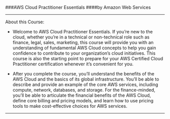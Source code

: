 ###AWS Cloud Practitioner Essentials
####by Amazon Web Services
_____________________________________________________________________________
About this Course:

- Welcome to AWS Cloud Practitioner Essentials. If you’re new to the cloud, whether you’re in a technical or non-technical role such as finance, legal, sales, marketing, this course will provide you with an understanding of fundamental AWS Cloud concepts to help you gain confidence to contribute to your organization’s cloud initiatives. This course is also the starting point to prepare for your AWS Certified Cloud Practitioner certification whenever it’s convenient for you.

- After you complete the course, you’ll understand the benefits of the AWS Cloud and the basics of its global infrastructure. You’ll be able to describe and provide an example of the core AWS services, including compute, network, databases, and storage. For the finance-minded, you’ll be able to articulate the financial benefits of the AWS Cloud, define core billing and pricing models, and learn how to use pricing tools to make cost-effective choices for AWS services.
_____________________________________________________________________________
